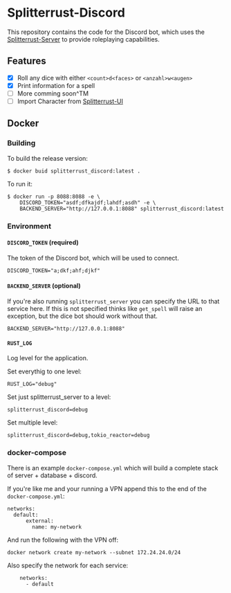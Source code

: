 # Splitterrust-Discord

This repository contains the code for the Discord bot, which uses the
[Splitterrust-Server](https://github.com/splitterrust/server) to
provide roleplaying capabilities.

## Features

- [x] Roll any dice with either `<count>d<faces>` or `<anzahl>w<augen>`
- [x] Print information for a spell
- [ ] More comming soon^TM
- [ ] Import Character from
  [Splitterrust-UI](https://github.com/splitterrust/ui)

## Docker

### Building

To build the release version:
```
$ docker buid splitterrust_discord:latest .
```

To run it:
```
$ docker run -p 8088:8088 -e \
    DISCORD_TOKEN="asdf;dfkajdf;lahdf;asdh" -e \
    BACKEND_SERVER="http://127.0.0.1:8088" splitterrust_discord:latest
```

### Environment

#### `DISCORD_TOKEN` (required)

The token of the Discord bot, which will be used to connect.

```
DISCORD_TOKEN="a;dkf;ahf;djkf"
```

#### `BACKEND_SERVER` (optional)

If you're also running `splitterrust_server` you can specify the URL to that
service here. If this is not specified thinks like `get_spell` will raise an
exception, but the dice bot should work without that.

```
BACKEND_SERVER="http://127.0.0.1:8088"
```

#### `RUST_LOG`

Log level for the application.

Set everythig to one level:
```
RUST_LOG="debug"
```

Set just splitterrust_server to a level:

```
splitterrust_discord=debug
```

Set multiple level:
```
splitterrust_discord=debug,tokio_reactor=debug
```

### docker-compose

There is an example `docker-compose.yml` which will build a complete stack of
server + database + discord.

If you're like me and your running a VPN append this to the end of the
`docker-compose.yml`:

```
networks:
  default:
      external:
        name: my-network
```

And run the following with the VPN off:

```
docker network create my-network --subnet 172.24.24.0/24
```

Also specify the network for each service:

```
    networks:
      - default
```
